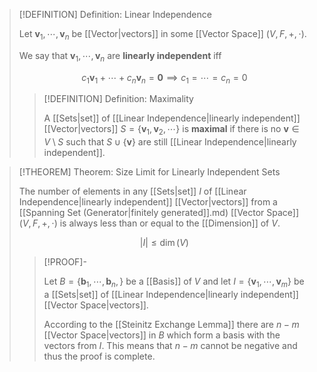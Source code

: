 >[!DEFINITION] Definition: Linear Independence
>
>Let $\mathbf{v}_1, \cdots, \mathbf{v}_n$ be [[Vector|vectors]] in some [[Vector Space]] $(V,F,+,\cdot$).
>
>We say that $\mathbf{v}_1, \cdots, \mathbf{v}_n$ are **linearly independent** iff
>
>$$
>c_1\mathbf{v}_1 + \cdots + c_n\mathbf{v}_n = \mathbf{0} \implies c_1 = \cdots = c_n = 0
>$$
>
>>[!DEFINITION] Definition: Maximality
>>
>>A [[Sets|set]] of [[Linear Independence|linearly independent]] [[Vector|vectors]] $S = \{ \mathbf{v}_1, \mathbf{v}_2, \cdots \}$ is **maximal** if there is no $\mathbf{v} \in V \setminus S$ such that $S \cup \{ \mathbf{v} \}$ are still [[Linear Independence|linearly independent]]. 
>>
>

>[!THEOREM] Theorem: Size Limit for Linearly Independent Sets
>
>The number of elements in any [[Sets|set]] $I$ of [[Linear Independence|linearly independent]] [[Vector|vectors]] from a [[Spanning Set (Generator|finitely generated]].md) [[Vector Space]] $(V,F,+,\cdot)$ is always less than or equal to the [[Dimension]] of $V$.
>
>$$
>|I| \le \dim(V)
>$$
>
>>[!PROOF]-
>>
>>Let $B = \{\mathbf{b}_1, \cdots, \mathbf{b}_n,\}$ be a [[Basis]] of $V$ and let $I = \{\mathbf{v}_1, \cdots, \mathbf{v}_m\}$ be a [[Sets|set]] of [[Linear Independence|linearly independent]] [[Vector Space|vectors]].
>>
>>According to the [[Steinitz Exchange Lemma]] there are $n-m$ [[Vector Space|vectors]] in $B$ which form a basis with the vectors from $I$. This means that $n-m$ cannot be negative and thus the proof is complete.
>>
>
